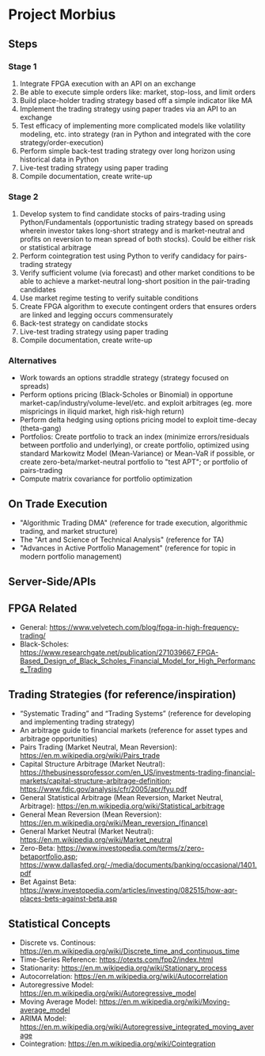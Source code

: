 # Project Morbius

## Steps
### Stage 1
1. Integrate FPGA execution with an API on an exchange
2. Be able to execute simple orders like: market, stop-loss, and limit orders
3. Build place-holder trading strategy based off a simple indicator like MA
4. Implement the trading strategy using paper trades via an API to an exchange
5. Test efficacy of implementing more complicated models like volatility modeling, etc. into strategy (ran in Python and integrated with the core strategy/order-execution)
6. Perform simple back-test trading strategy over long horizon using historical data in Python
7. Live-test trading strategy using paper trading
8. Compile documentation, create write-up 

### Stage 2
1. Develop system to find candidate stocks of pairs-trading using Python/Fundamentals (opportunistic trading strategy based on spreads wherein investor takes long-short strategy and is market-neutral and profits on reversion to mean spread of both stocks). Could be either risk or statistical arbitrage
2. Perform cointegration test using Python to verify candidacy for pairs-trading strategy
3. Verify sufficient volume (via forecast) and other market conditions to be able to achieve a market-neutral long-short position in the pair-trading candidates
4. Use market regime testing to verify suitable conditions
5. Create FPGA algorithm to execute contingent orders that ensures orders are linked and legging occurs commensurately
6. Back-test strategy on candidate stocks
7. Live-test trading strategy using paper trading
8. Compile documentation, create write-up

### Alternatives
- Work towards an options straddle strategy (strategy focused on spreads)
- Perform options pricing (Black-Scholes or Binomial) in opportune market-cap/industry/volume-level/etc. and exploit arbitrages (eg. more mispricings in iliquid market, high risk-high return)
- Perform delta hedging using options pricing model to exploit time-decay (theta-gang)
- Portfolios: Create portfolio to track an index (minimize errors/residuals between portfolio and underlying), or create portfolio, optimized using standard Markowitz Model (Mean-Variance) or Mean-VaR if possible, or create zero-beta/market-neutral portfolio to "test APT"; or portfolio of pairs-trading
- Compute matrix covariance for portfolio optimization

## On Trade Execution
- "Algorithmic Trading DMA" (reference for trade execution, algorithmic trading, and market structure)
- The "Art and Science of Technical Analysis" (reference for TA)
- "Advances in Active Portfolio Management" (reference for topic in modern portfolio management)

## Server-Side/APIs 

## FPGA Related
- General: https://www.velvetech.com/blog/fpga-in-high-frequency-trading/
- Black-Scholes: https://www.researchgate.net/publication/271039667_FPGA-Based_Design_of_Black_Scholes_Financial_Model_for_High_Performance_Trading

## Trading Strategies (for reference/inspiration)
- “Systematic Trading” and “Trading Systems” (reference for developing and implementing trading strategy)
- An arbitrage guide to financial markets (reference for asset types and arbitrage opportunities)
- Pairs Trading (Market Neutral, Mean Reversion): https://en.m.wikipedia.org/wiki/Pairs_trade
- Capital Structure Arbitrage (Market Neutral): https://thebusinessprofessor.com/en_US/investments-trading-financial-markets/capital-structure-arbitrage-definition; https://www.fdic.gov/analysis/cfr/2005/apr/fyu.pdf
- General Statistical Arbitrage (Mean Reversion, Market Neutral, Arbitrage): https://en.m.wikipedia.org/wiki/Statistical_arbitrage
- General Mean Reversion (Mean Reversion): https://en.m.wikipedia.org/wiki/Mean_reversion_(finance)
- General Market Neutral (Market Neutral): https://en.m.wikipedia.org/wiki/Market_neutral
- Zero-Beta: https://www.investopedia.com/terms/z/zero-betaportfolio.asp; https://www.dallasfed.org/-/media/documents/banking/occasional/1401.pdf
- Bet Against Beta: https://www.investopedia.com/articles/investing/082515/how-aqr-places-bets-against-beta.asp

## Statistical Concepts
- Discrete vs. Continous: https://en.m.wikipedia.org/wiki/Discrete_time_and_continuous_time
- Time-Series Reference: https://otexts.com/fpp2/index.html
- Stationarity: https://en.m.wikipedia.org/wiki/Stationary_process
- Autocorrelation: https://en.m.wikipedia.org/wiki/Autocorrelation
- Autoregressive Model: https://en.m.wikipedia.org/wiki/Autoregressive_model
- Moving Average Model: https://en.m.wikipedia.org/wiki/Moving-average_model
- ARIMA Model: https://en.m.wikipedia.org/wiki/Autoregressive_integrated_moving_average
- Cointegration: https://en.m.wikipedia.org/wiki/Cointegration







